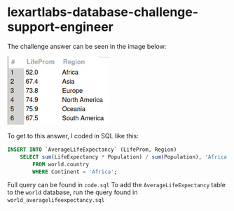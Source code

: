 # lexartlabs-database-challenge-support-engineer
The challenge answer can be seen in the image below:

![result](/images/result.png)

To get to this answer, I coded in SQL like this:

```SQL
INSERT INTO `AverageLifeExpectancy` (LifeProm, Region)
	SELECT sum(LifeExpectancy * Population) / sum(Population), 'Africa'
		FROM world.country
		WHERE Continent = 'Africa';
```

Full query can be found in `code.sql`
To add the `AverageLifeExpectancy` table to the `world` database, run the query found in `world_averagelifeexpectancy.sql`